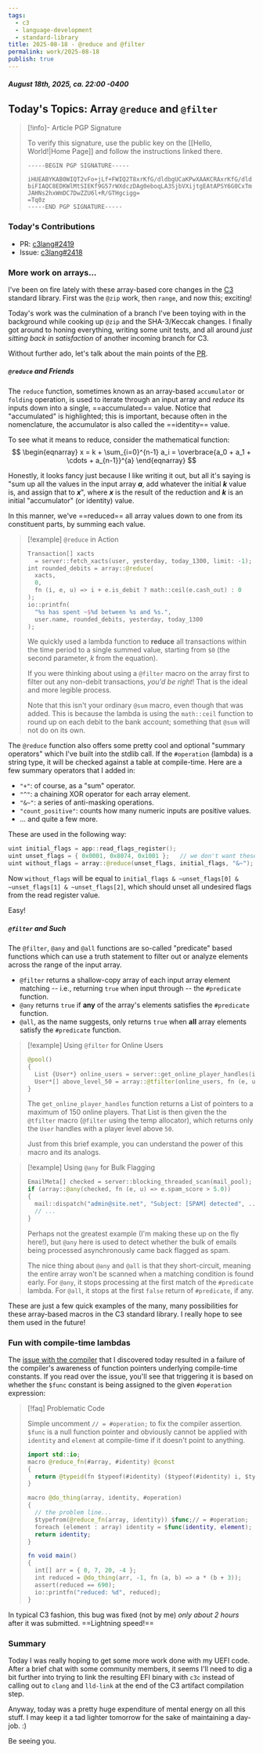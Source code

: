 ```yaml
---
tags:
  - c3
  - language-development
  - standard-library
title: 2025-08-18 - @reduce and @filter
permalink: work/2025-08-18
publish: true
---
```

#####  August 18th, 2025, ca. 22:00 -0400
## Today's Topics: Array `@reduce` and `@filter`
> [!info]- Article PGP Signature
>
> To verify this signature, use the public key on the [[Hello, World!|Home Page]] and follow the instructions linked there.
>
> ```
> -----BEGIN PGP SIGNATURE-----
> 
> iHUEABYKAB0WIQT2vFo+jLf+FWIQ2T8xrKfG/dldbgUCaKPwXAAKCRAxrKfG/dld
> biFIAQC8EDKWlMtSIEKf9G57rWXdczDAg0eboqLA3SjbVXijtgEAtAPSY6G0CxTm
> JAHNs2hxWmDC7DwZZU6l+R/GTHgcigg=
> =Tq0z
> -----END PGP SIGNATURE-----
> ```
>

### Today's Contributions
- PR: [c3lang#2419](https://github.com/c3lang/c3c/pull/2419)
- Issue: [c3lang#2418](https://github.com/c3lang/c3c/issues/2418)

### More work on arrays...
l've been on fire lately with these array-based core changes in the [C3](https://github.com/c3lang/c3c) standard library. First was the `@zip` work, then `range`, and now this; exciting! 

Today's work was the culmination of a branch I've been toying with in the background while cooking up `@zip` and the SHA-3/Keccak changes. I finally got around to honing everything, writing some unit tests, and all around _just sitting back in satisfaction_ of another incoming branch for C3.

Without further ado, let's talk about the main points of the [PR](https://github.com/c3lang/c3c/pull/2419).

##### `@reduce` and Friends
The `reduce` function, sometimes known as an array-based `accumulator` or `folding` operation, is used to iterate through an input array and _reduce_ its inputs down into a single, ==accumulated== value. Notice that "accumulated" is highlighted; this is important, because often in the nomenclature, the accumulator is also called the ==identity== value.

To see what it means to reduce, consider the mathematical function:
$$
\begin{eqnarray}
x = k + \sum_{i=0}^{n-1} a_i
 = \overbrace{a_0 + a_1 + \cdots + a_{n-1}}^{a}
\end{eqnarray}
$$

Honestly, it looks fancy just because I like writing it out, but all it's saying is "sum up all the values in the input array ***a***, add whatever the initial ***k*** value is, and assign that to ***x***", where ***x*** is the result of the reduction and ***k*** is an initial "accumulator" (or identity) value.

In this manner, we've ==reduced== all array values down to one from its constituent parts, by summing each value.

> [!example] `@reduce` in Action
> 
> ```swift
> Transaction[] xacts
> 	= server::fetch_xacts(user, yesterday, today_1300, limit: -1);
> int rounded_debits = array::@reduce(
> 	xacts,
> 	0,
> 	fn (i, e, u) => i + e.is_debit ? math::ceil(e.cash_out) : 0
> );
> io::printfn(
> 	"%s has spent ~$%d between %s and %s.",
> 	user.name, rounded_debits, yesterday, today_1300
> );
> ```
> We quickly used a lambda function to __reduce__ all transactions within the time period to a single summed value, starting from `$0` (the second parameter, _k_ from the equation).
> 
> If you were thinking about using a `@filter` macro on the array first to filter out any non-debit transactions, _you'd be right_! That is the ideal and more legible process.
> 
> Note that this isn't your ordinary `@sum` macro, even though that was added. This is because the lambda is using the `math::ceil` function to round up on each debit to the bank account; something that `@sum` will not do on its own.

The `@reduce` function also offers some pretty cool and optional "summary operators" which I've built into the stdlib call. If the `#operation` (lambda) is a string type, it will be checked against a table at compile-time. Here are a few summary operators that I added in:
- `"+"`: of course, as a "sum" operator.
- `"^"`: a chaining XOR operator for each array element.
- `"&~"`: a series of anti-masking operations.
- `"count_positive"`: counts how many numeric inputs are positive values.
- ... and quite a few more.

These are used in the following way:
```swift
uint initial_flags = app::read_flags_register();
uint unset_flags = { 0x0001, 0x8074, 0x1001 };   // we don't want these on!
uint without_flags = array::@reduce(unset_flags, initial_flags, "&~");
```
Now `without_flags` will be equal to `initial_flags & ~unset_flags[0] & ~unset_flags[1] & ~unset_flags[2]`, which should unset all undesired flags from the read register value.

Easy!

##### `@filter` and Such
The `@filter`, `@any` and `@all` functions are so-called "predicate" based functions which can use a truth statement to filter out or analyze elements across the range of the input array.
- `@filter` returns a shallow-copy array of each input array element matching -- i.e., returning `true` when input through -- the `#predicate` function.
- `@any` returns `true` if __any__ of the array's elements satisfies the `#predicate` function.
- `@all`, as the name suggests, only returns `true` when __all__ array elements satisfy the `#predicate` function.

> [!example] Using `@filter` for Online Users
> 
> ```swift
> @pool()
> {
> 	List {User*} online_users = server::get_online_player_handles(instance, max: 150);
> 	User*[] above_level_50 = array::@tfilter(online_users, fn (e, u) => e.level > 50);
> }
> ```
> The `get_online_player_handles` function returns a List of pointers to a maximum of 150 online players. That List is then given the the `@tfilter` macro (`@filter` using the temp allocator), which returns only the `User` handles with a player level above `50`.
> 
> Just from this brief example, you can understand the power of this macro and its analogs.

> [!example] Using `@any` for Bulk Flagging
> 
> ```swift
> EmailMeta[] checked = server::blocking_threaded_scan(mail_pool);
> if (array::@any(checked, fn (e, u) => e.spam_score > 5.0))
> {
> 	mail::dispatch("admin@site.net", "Subject: [SPAM] detected", ...);
> 	// ...
> }
> ```
> Perhaps not the greatest example (I'm making these up on the fly here!), but `@any` here is used to detect whether the bulk of emails being processed asynchronously came back flagged as spam.
> 
> The nice thing about `@any` and `@all` is that they short-circuit, meaning the entire array won't be scanned when a matching condition is found early. For `@any`, it stops processing at the first match of the `#predicate` lambda. For `@all`, it stops at the first `false` return of `#predicate`, if any.

These are just a few quick examples of the many, many possibilities for these array-based macros in the C3 standard library. I really hope to see them used in the future!

### Fun with compile-time lambdas
The [issue with the compiler](https://github.com/c3lang/c3c/issues/2418) that I discovered today resulted in a failure of the compiler's awareness of function pointers underlying compile-time constants. If you read over the issue, you'll see that triggering it is based on whether the `$func` constant is being assigned to the given `#operation` expression:
> [!faq] Problematic Code
> 
> Simple uncomment `// = #operation;` to fix the compiler assertion. `$func` is a null function pointer and obviously cannot be applied with `identity` and `element` at compile-time if it doesn't point to anything.
> 
> ```swift
> import std::io;
> macro @reduce_fn(#array, #identity) @const
> {
> 	return @typeid(fn $typeof(#identity) ($typeof(#identity) i, $typeof(#array[0]) a) => i);
> }
> 
> macro @do_thing(array, identity, #operation)
> {
> 	// the problem line...
> 	$typefrom(@reduce_fn(array, identity)) $func;// = #operation;
> 	foreach (element : array) identity = $func(identity, element);
> 	return identity;
> }
> 
> fn void main()
> {
> 	int[] arr = { 0, 7, 20, -4 };
> 	int reduced = @do_thing(arr, -1, fn (a, b) => a * (b + 3));
> 	assert(reduced == 690);
> 	io::printfn("reduced: %d", reduced);
> }
> ```

In typical C3 fashion, this bug was fixed (not by me) _only about 2 hours_ after it was submitted. ==Lightning speed!==

### Summary
Today I was really hoping to get some more work done with my UEFI code. After a brief chat with some community members, it seems I'll need to dig a bit further into trying to link the resulting EFI binary with `c3c` instead of calling out to `clang` and `lld-link` at the end of the C3 artifact compilation step.

Anyway, today was a pretty huge expenditure of mental energy on all this stuff. I may keep it a tad lighter tomorrow for the sake of maintaining a day-job. :)

Be seeing you.